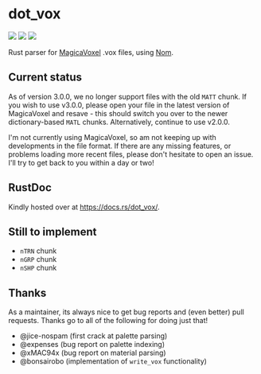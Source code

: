 # dot_vox

![](https://img.shields.io/crates/v/dot_vox.svg)
![](https://travis-ci.org/davidedmonds/dot_vox.svg?branch=master)
![](https://docs.rs/dot_vox/badge.svg)

Rust parser for [MagicaVoxel](https://ephtracy.github.io/) .vox files, using
[Nom](https://github.com/Geal/nom).

## Current status

As of version 3.0.0, we no longer support files with the old `MATT` chunk. If you wish to use 
v3.0.0, please open your file in the latest version of MagicaVoxel and resave - this should 
switch you over to the newer dictionary-based `MATL` chunks. Alternatively, continue to use 
v2.0.0.

I'm not currently using MagicaVoxel, so am not keeping up with developments in the file format. If there are any
missing features, or problems loading more recent files, please don't hesitate to open an issue. I'll try to get back
to you within a day or two!

## RustDoc

Kindly hosted over at https://docs.rs/dot_vox/.

## Still to implement

* `nTRN` chunk
* `nGRP` chunk
* `nSHP` chunk

## Thanks

As a maintainer, its always nice to get bug reports and (even better) pull requests. Thanks go to all of the following
for doing just that!

- @jice-nospam (first crack at palette parsing)
- @expenses (bug report on palette indexing)
- @xMAC94x (bug report on material parsing)
- @bonsairobo (implementation of `write_vox` functionality)